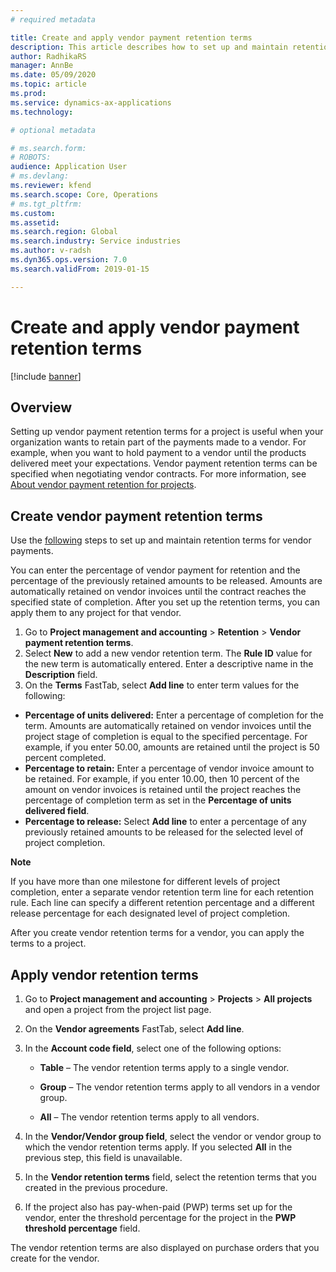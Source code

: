```yaml
---
# required metadata

title: Create and apply vendor payment retention terms
description: This article describes how to set up and maintain retention terms for vendor payments.
author: RadhikaRS
manager: AnnBe
ms.date: 05/09/2020
ms.topic: article
ms.prod: 
ms.service: dynamics-ax-applications
ms.technology: 

# optional metadata

# ms.search.form: 
# ROBOTS: 
audience: Application User
# ms.devlang: 
ms.reviewer: kfend
ms.search.scope: Core, Operations
# ms.tgt_pltfrm: 
ms.custom: 
ms.assetid: 
ms.search.region: Global
ms.search.industry: Service industries
ms.author: v-radsh
ms.dyn365.ops.version: 7.0
ms.search.validFrom: 2019-01-15

---
```


# Create and apply vendor payment retention terms

[!include [banner](../includes/banner.md)] 

## Overview

Setting up vendor payment retention terms for a project is useful when your organization wants to retain part of the payments made to a vendor. For example, when you want to hold payment to a vendor until the products delivered meet your expectations. Vendor payment retention terms can be specified when negotiating vendor contracts. For more information, see [About vendor payment retention for projects](https://docs.microsoft.com/en-us/dynamicsax-2012/appuser-itpro/about-vendor-payment-retention-for-projects?redirectedfrom=MSDN#see-also). 

## Create vendor payment retention terms

Use the [following](https://technet.microsoft.com/library/hh227442(v=ax.60)) steps to set up and maintain retention terms for vendor payments. 

You can enter the percentage of vendor payment for retention and the percentage of the previously retained amounts to be released. Amounts are automatically retained on vendor invoices until the contract reaches the specified state of completion.  After you set up the retention terms, you can apply them to any project for that vendor.

1. Go to **Project management and accounting** > **Retention** > **Vendor payment retention terms**.
2. Select **New** to add a new vendor retention term. The **Rule ID** value for the new term is automatically entered. Enter a descriptive name in the **Description** field.
3. On the **Terms** FastTab, select **Add line** to enter term values for the following:

  - **Percentage of units delivered:** Enter a percentage of completion for the term. Amounts are automatically retained on vendor invoices until the project stage of completion is equal to the specified percentage. For example, if you enter 50.00, amounts are retained until the project is 50 percent completed.
  - **Percentage to retain:** Enter a percentage of vendor invoice amount to be retained. For example, if you enter 10.00, then 10 percent of the amount on vendor invoices is retained until the project reaches the percentage of completion term as set in the **Percentage of units delivered field**.
  - **Percentage to release:** Select **Add line** to enter a percentage of any previously retained amounts to be released for the selected level of project completion.

**Note**

If you have more than one milestone for different levels of project completion, enter a separate vendor retention term line for each retention rule. Each line can specify a different retention percentage and a different release percentage for each designated level of project completion.

After you create vendor retention terms for a vendor, you can apply the terms to a project.

## Apply vendor retention terms

1. Go to **Project management and accounting** > **Projects** > **All projects** and open a project from the project list page.

2. On the **Vendor agreements** FastTab, select **Add line**.

3. In the **Account code field**, select one of the following options: 

   - **Table** – The vendor retention terms apply to a single vendor.

   - **Group** – The vendor retention terms apply to all vendors in a vendor group.
   - **All** – The vendor retention terms apply to all vendors.

4. In the **Vendor/Vendor group field**, select the vendor or vendor group to which the vendor retention terms apply. If you selected **All** in the previous step, this field is unavailable.

5. In the **Vendor retention terms** field, select the retention terms that you created in the previous procedure.

6. If the project also has pay-when-paid (PWP) terms set up for the vendor, enter the threshold percentage for the project in the **PWP threshold percentage** field.

The vendor retention terms are also displayed on purchase orders that you create for the vendor.
